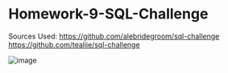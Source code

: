 # Homework-9-SQL-Challenge

Sources Used:
https://github.com/alebridegroom/sql-challenge
https://github.com/tealiie/sql-challenge

![image](https://github.com/Lifeofarainbow/Homework-9-SQL-Challenge/assets/122850534/6170edd7-3482-4825-9c53-3574ce6f8e95)

